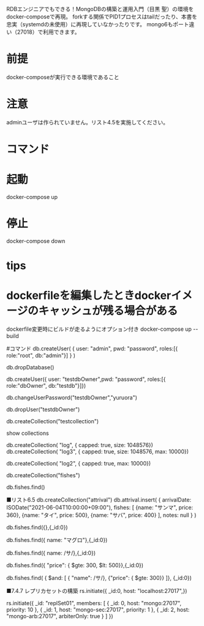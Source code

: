 
RDBエンジニアでもできる！MongoDBの構築と運用入門（目黒 聖）の環境をdocker-composeで再現。
forkする関係でPID1プロセスはtailだったり、本書を忠実（systemdの未使用）に再現していなかったりです。
mongo6もポート違い（27018）で利用できます。

# 前提
docker-composeが実行できる環境であること

# 注意
adminユーザは作られていません。リスト4.5を実施してください。

# コマンド
# 起動
docker-compose up

# 停止
docker-compose down

# tips
# dockerfileを編集したときdockerイメージのキャッシュが残る場合がある
dockerfile変更時にビルドが走るようにオプション付き
docker-compose up --build

#コマンド
db.createUser(
    {
        user: "admin",
        pwd: "password",
            roles:[{ role:"root", db:"admin"}]
    }
)

db.dropDatabase()

db.createUser({ user: "testdbOwner",pwd: "password", roles:[{ role:"dbOwner", db:"testdb"}]})


db.changeUserPassword("testdbOwner","yuruora")

db.dropUser("testdbOwner")

db.createCollection("testcollection")

show collections

db.createCollection( "log", { capped: true, size: 1048576})
db.createCollection( "log3", { capped: true, size: 1048576, max: 10000})

db.createCollection( "log2", { capped: true, max: 10000})

db.createCollection("fishes")

db.fishes.find()

■リスト6.5
db.createCollection("attrival")
db.attrival.insert(
    {
        arrivalDate: ISODate("2021-06-04T10:00:00+09:00"),
        fishes: [
            {name: "サンマ", price: 360},
            {name: "タイ", price: 500},
            {name: "サバ", price: 400}
        ],
        notes: null
    }
)

db.fishes.find({},{_id:0})

db.fishes.find({ name: "マグロ"},{_id:0})

db.fishes.find({ name: /サ/},{_id:0})

db.fishes.find({ "price": { $gte: 300, $lt: 500}},{_id:0})

db.fishes.find(
    { $and: [
        { "name": /サ/},
        {"price": { $gte: 300}}
        ]},
        {_id:0})


■7.4.7 レプリカセットの構築
rs.initiate({ _id:0, host: "localhost:27017",})

rs.initiate({ 
  _id: "replSet01", 
  members: [ 
    { _id: 0, host: "mongo:27017", priority: 10 }, 
    { _id: 1, host: "mongo-sec:27017", priority: 1 }, 
    { _id: 2, host: "mongo-arb:27017", arbiterOnly: true } 
  ]
})

